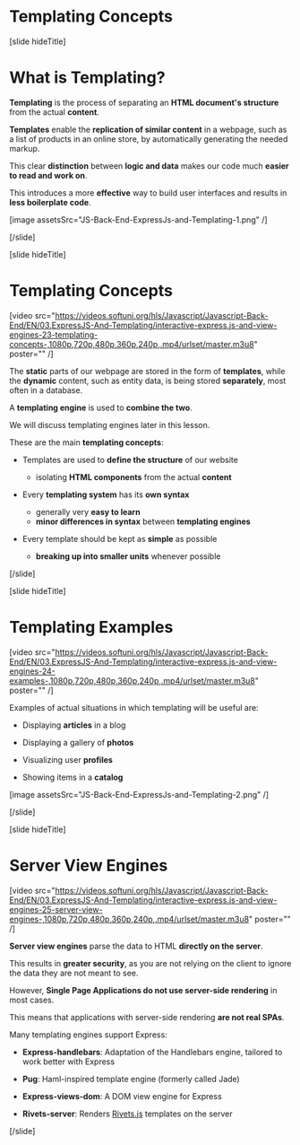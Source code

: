 # Templating Concepts

[slide hideTitle]

# What is Templating?

**Templating** is the process of separating an **HTML document's structure** from the actual **content**.

**Templates** enable the **replication of similar content** in a webpage, such as a list of products in an online store, by automatically generating the needed markup.

This clear **distinction** between **logic and data** makes our code much **easier to read and work on**.

This introduces a more **effective** way to build user interfaces and results in **less boilerplate code**.

[image assetsSrc="JS-Back-End-ExpressJs-and-Templating-1.png" /]

[/slide]

[slide hideTitle]

# Templating Concepts

[video src="https://videos.softuni.org/hls/Javascript/Javascript-Back-End/EN/03.ExpressJS-And-Templating/interactive-express.js-and-view-engines-23-templating-concepts-,1080p,720p,480p,360p,240p,.mp4/urlset/master.m3u8" poster="" /]

The **static** parts of our webpage are stored in the form of **templates**, while the **dynamic** content, such as entity data, is being stored **separately**, most often in a database.

A **templating engine** is used to **combine the two**.

We will discuss templating engines later in this lesson.

These are the main **templating concepts**:

- Templates are used to **define the structure** of our website
    - isolating **HTML components** from the actual **content**

- Every **templating system** has its **own syntax**
    - generally very **easy to learn**
    - **minor differences in syntax** between **templating engines**

- Every template should be kept as **simple** as possible
    - **breaking up into smaller units** whenever possible

[/slide]


[slide hideTitle]
# Templating Examples

[video src="https://videos.softuni.org/hls/Javascript/Javascript-Back-End/EN/03.ExpressJS-And-Templating/interactive-express.js-and-view-engines-24-examples-,1080p,720p,480p,360p,240p,.mp4/urlset/master.m3u8" poster="" /]

Examples of actual situations in which templating will be useful are: 

- Displaying **articles** in a blog

- Displaying a gallery of **photos**

- Visualizing user **profiles**

- Showing items in a **catalog**

[image assetsSrc="JS-Back-End-ExpressJs-and-Templating-2.png" /]

[/slide]

[slide hideTitle]

# Server View Engines

[video src="https://videos.softuni.org/hls/Javascript/Javascript-Back-End/EN/03.ExpressJS-And-Templating/interactive-express.js-and-view-engines-25-server-view-engines-,1080p,720p,480p,360p,240p,.mp4/urlset/master.m3u8" poster="" /]

**Server view engines** parse the data to HTML **directly on the server**.

This results in **greater security**, as you are not relying on the client to ignore the data they are not meant to see.

However, **Single Page Applications do not use server-side rendering** in most cases.

This means that applications with server-side rendering **are not real SPAs**.

Many templating engines support Express:

- **Express-handlebars**: Adaptation of the Handlebars engine, tailored to work better with Express
  
- **Pug**: Haml\-inspired template engine (formerly called Jade)
  
- **Express-views-dom**: A DOM view engine for Express

- **Rivets-server**: Renders [Rivets.js](http://rivetsjs.com) templates on the server

[/slide]
